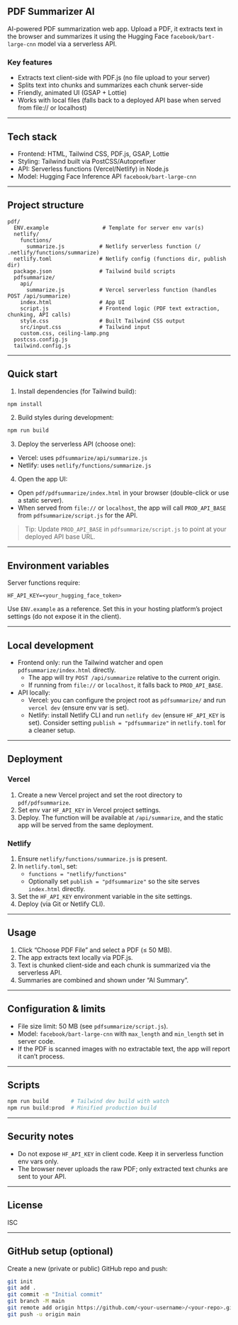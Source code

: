 ## PDF Summarizer AI

AI-powered PDF summarization web app. Upload a PDF, it extracts text in the browser and summarizes it using the Hugging Face `facebook/bart-large-cnn` model via a serverless API.

### Key features
- Extracts text client-side with PDF.js (no file upload to your server)
- Splits text into chunks and summarizes each chunk server-side
- Friendly, animated UI (GSAP + Lottie)
- Works with local files (falls back to a deployed API base when served from file:// or localhost)

---

## Tech stack
- Frontend: HTML, Tailwind CSS, PDF.js, GSAP, Lottie
- Styling: Tailwind built via PostCSS/Autoprefixer
- API: Serverless functions (Vercel/Netlify) in Node.js
- Model: Hugging Face Inference API `facebook/bart-large-cnn`

---

## Project structure
```
pdf/
  ENV.example                 # Template for server env var(s)
  netlify/
    functions/
      summarize.js           # Netlify serverless function (/ .netlify/functions/summarize)
  netlify.toml               # Netlify config (functions dir, publish dir)
  package.json               # Tailwind build scripts
  pdfsummarize/
    api/
      summarize.js           # Vercel serverless function (handles POST /api/summarize)
    index.html               # App UI
    script.js                # Frontend logic (PDF text extraction, chunking, API calls)
    style.css                # Built Tailwind CSS output
    src/input.css            # Tailwind input
    custom.css, ceiling-lamp.png
  postcss.config.js
  tailwind.config.js
```

---

## Quick start
1) Install dependencies (for Tailwind build):
```bash
npm install
```
2) Build styles during development:
```bash
npm run build
```
3) Deploy the serverless API (choose one):
- Vercel: uses `pdfsummarize/api/summarize.js`
- Netlify: uses `netlify/functions/summarize.js`

4) Open the app UI:
- Open `pdf/pdfsummarize/index.html` in your browser (double-click or use a static server).
- When served from `file://` or `localhost`, the app will call `PROD_API_BASE` from `pdfsummarize/script.js` for the API.

> Tip: Update `PROD_API_BASE` in `pdfsummarize/script.js` to point at your deployed API base URL.

---

## Environment variables
Server functions require:
```
HF_API_KEY=<your_hugging_face_token>
```
Use `ENV.example` as a reference. Set this in your hosting platform’s project settings (do not expose it in the client).

---

## Local development
- Frontend only: run the Tailwind watcher and open `pdfsummarize/index.html` directly.
  - The app will try `POST /api/summarize` relative to the current origin.
  - If running from `file://` or `localhost`, it falls back to `PROD_API_BASE`.
- API locally:
  - Vercel: you can configure the project root as `pdfsummarize/` and run `vercel dev` (ensure env var is set). 
  - Netlify: install Netlify CLI and run `netlify dev` (ensure `HF_API_KEY` is set). Consider setting `publish = "pdfsummarize"` in `netlify.toml` for a cleaner setup.

---

## Deployment
### Vercel
1) Create a new Vercel project and set the root directory to `pdf/pdfsummarize`.
2) Set env var `HF_API_KEY` in Vercel project settings.
3) Deploy. The function will be available at `/api/summarize`, and the static app will be served from the same deployment.

### Netlify
1) Ensure `netlify/functions/summarize.js` is present.
2) In `netlify.toml`, set:
   - `functions = "netlify/functions"`
   - Optionally set `publish = "pdfsummarize"` so the site serves `index.html` directly.
3) Set the `HF_API_KEY` environment variable in the site settings.
4) Deploy (via Git or Netlify CLI).

---

## Usage
1) Click “Choose PDF File” and select a PDF (≤ 50 MB).
2) The app extracts text locally via PDF.js.
3) Text is chunked client-side and each chunk is summarized via the serverless API.
4) Summaries are combined and shown under “AI Summary”.

---

## Configuration & limits
- File size limit: 50 MB (see `pdfsummarize/script.js`).
- Model: `facebook/bart-large-cnn` with `max_length` and `min_length` set in server code.
- If the PDF is scanned images with no extractable text, the app will report it can’t process.

---

## Scripts
```bash
npm run build       # Tailwind dev build with watch
npm run build:prod  # Minified production build
```

---

## Security notes
- Do not expose `HF_API_KEY` in client code. Keep it in serverless function env vars only.
- The browser never uploads the raw PDF; only extracted text chunks are sent to your API.

---

## License
ISC

---

## GitHub setup (optional)
Create a new (private or public) GitHub repo and push:
```bash
git init
git add .
git commit -m "Initial commit"
git branch -M main
git remote add origin https://github.com/<your-username>/<your-repo>.git
git push -u origin main
```
